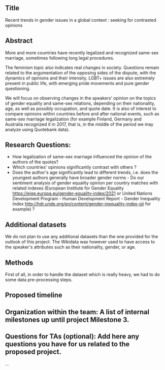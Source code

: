 ## Title

Recent trends in gender issues in a global context : seeking for contrasted opinions

## Abstract

More and more countries have recently legalized and recognized same-sex marriage, sometimes following long legal procedures. 

The feminism topic also indicates real changes in society. Questions remain related to the argumentation of the opposing sides of the dispute, with the dynamics of opinions and their intensity. LGBT+ issues are also extremely present in public life, with emerging pride movements and pure gender questioning.

We will focus on observing changes in the speakers’ opinion on the topics of gender equality and same-sex relations, depending on their nationality, age, as well as possibly occupation, and quote date. It is also of interest to compare opinions within countries before and after national events, such as same-sex marriage legalization (for example Finland, Germany and Australia recognized it in 2017, that is, in the middle of the period we may analyze using Quotebank data).


## Research Questions:

- How legalization of same-sex marriage influenced the opinion of the authors of the quotes?
- Which countries' opinions significantly contrast with others ?
- Does the author's age significantly lead to different trends, i.e. does the youngest authors generally have broader gender norms - Do our sentiment analysis of gender equality opinion per country matches with related indexes (European Institute for Gender Equality https://eige.europa.eu/gender-equality-index/2021 or United Nations Development Program - Human Development Report - Gender Inequality Index http://hdr.undp.org/en/content/gender-inequality-index-gii for example) ?


## Additional datasets

We do not plan to use any additional datasets than the one provided for the outlook of this project.
The Wikidata was however used to have access to the speaker's attributes such as their nationality, gender, or age.


## Methods

First of all, in order to handle the dataset which is really heavy, we had to do some data pre-processing steps. 

## Proposed timeline


## Organization within the team: A list of internal milestones up until project Milestone 3.

## Questions for TAs (optional): Add here any questions you have for us related to the proposed project.

...

